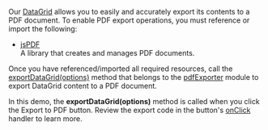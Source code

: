 Our [DataGrid](/Documentation/ApiReference/UI_Components/dxDataGrid/) allows you to easily and accurately export its contents to a PDF document. To enable PDF export operations, you must reference or import the following:

- <a href="https://github.com/parallax/jsPDF" target="_blank">jsPDF</a>        
A library that creates and manages PDF documents.

Once you have referenced/imported all required resources, call the [exportDataGrid(options)](/Documentation/ApiReference/Common/Utils/pdfExporter/#exportDataGridoptions) method that belongs to the [pdfExporter](/Documentation/ApiReference/Common/Utils/pdfExporter/) module to export DataGrid content to a PDF document.

In this demo, the **exportDataGrid(options)** method is called when you click the Export to PDF button. Review the export code in the button's [onClick](/Documentation/ApiReference/UI_Components/dxButton/Configuration/#onClick) handler to learn more.
